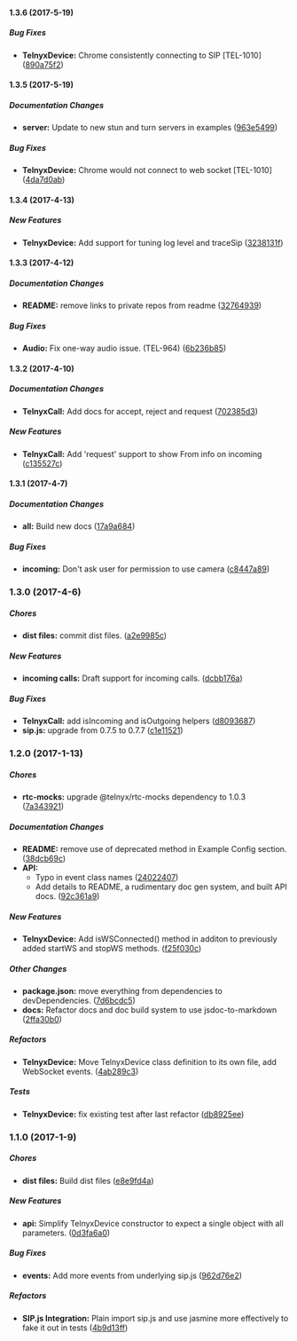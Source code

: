 #### 1.3.6 (2017-5-19)

##### Bug Fixes

* **TelnyxDevice:** Chrome consistently connecting to SIP [TEL-1010] ([890a75f2](https://github.com/team-telnyx/telnyx-rtc-sipjs/commit/890a75f2693a912bf20ef77075ebddb4eaf8ba53))

#### 1.3.5 (2017-5-19)

##### Documentation Changes

* **server:** Update to new stun and turn servers in examples ([963e5499](https://github.com/team-telnyx/telnyx-rtc-sipjs/commit/963e5499a12e679147e58d9913632663a681ceb9))

##### Bug Fixes

* **TelnyxDevice:** Chrome would not connect to web socket [TEL-1010] ([4da7d0ab](https://github.com/team-telnyx/telnyx-rtc-sipjs/commit/4da7d0ab447dbc7d72e95d06f47fd68700a3e834))

#### 1.3.4 (2017-4-13)

##### New Features

* **TelnyxDevice:** Add support for tuning log level and traceSip ([3238131f](https://github.com/team-telnyx/telnyx-rtc-sipjs/commit/3238131f07049f610915eb431741e75ac2d92726))

#### 1.3.3 (2017-4-12)

##### Documentation Changes

* **README:** remove links to private repos from readme ([32764939](https://github.com/team-telnyx/telnyx-rtc-sipjs/commit/3276493989a73b405e61cd15ab6d0a8bf88c9ac3))

##### Bug Fixes

* **Audio:** Fix one-way audio issue. (TEL-964) ([6b236b85](https://github.com/team-telnyx/telnyx-rtc-sipjs/commit/6b236b850f6267d5e49a3940b03e06b6a0d92463))

#### 1.3.2 (2017-4-10)

##### Documentation Changes

* **TelnyxCall:** Add docs for accept, reject and request ([702385d3](https://github.com/team-telnyx/telnyx-rtc-sipjs/commit/702385d37c14905e858a6ca65a303a822a23c1ae))

##### New Features

* **TelnyxCall:** Add 'request' support to show From info on incoming ([c135527c](https://github.com/team-telnyx/telnyx-rtc-sipjs/commit/c135527cfd2f4a8cd52ae47094eb8bf1be80058e))

#### 1.3.1 (2017-4-7)

##### Documentation Changes

* **all:** Build new docs ([17a9a684](https://github.com/team-telnyx/telnyx-rtc-sipjs/commit/17a9a684d88adb708b57e3cd4d92cc1447a3140c))

##### Bug Fixes

* **incoming:** Don't ask user for permission to use camera ([c8447a89](https://github.com/team-telnyx/telnyx-rtc-sipjs/commit/c8447a896b3bd2f133c0318e338d6827e6098695))

### 1.3.0 (2017-4-6)

##### Chores

* **dist files:** commit dist files. ([a2e9985c](https://github.com/team-telnyx/telnyx-rtc-sipjs/commit/a2e9985ccf36f15983edc64f722da9ffefbbe6cb))

##### New Features

* **incoming calls:** Draft support for incoming calls. ([dcbb176a](https://github.com/team-telnyx/telnyx-rtc-sipjs/commit/dcbb176a59e41d0553c6096ce4acb843f79b2965))

##### Bug Fixes

* **TelnyxCall:** add isIncoming and isOutgoing helpers ([d8093687](https://github.com/team-telnyx/telnyx-rtc-sipjs/commit/d8093687f5d08f01f39e6b8c0287c59538f88db8))
* **sip.js:** upgrade from 0.7.5 to 0.7.7 ([c1e11521](https://github.com/team-telnyx/telnyx-rtc-sipjs/commit/c1e115218e89ccc62ee76ee4daef634e4b36f0b7))

### 1.2.0 (2017-1-13)

##### Chores

* **rtc-mocks:** upgrade @telnyx/rtc-mocks dependency to 1.0.3 ([7a343921](https://github.com/team-telnyx/telnyx-rtc-sipjs/commit/7a3439211a6ef1e7245d0272ba12f48ae6ab62f1))

##### Documentation Changes

* **README:** remove use of deprecated method in Example Config section. ([38dcb69c](https://github.com/team-telnyx/telnyx-rtc-sipjs/commit/38dcb69c145b1139bfbe8ac2e7e59174b74cf690))
* **API:**
  * Typo in event class names ([24022407](https://github.com/team-telnyx/telnyx-rtc-sipjs/commit/240224073dfb0600add6224cce2d634668cb82f0))
  * Add details to README, a rudimentary doc gen system, and built API docs. ([92c361a9](https://github.com/team-telnyx/telnyx-rtc-sipjs/commit/92c361a912e9720f124e9a0d4342e6233c123350))

##### New Features

* **TelnyxDevice:** Add isWSConnected() method in additon to previously added startWS and stopWS methods. ([f25f030c](https://github.com/team-telnyx/telnyx-rtc-sipjs/commit/f25f030cd6b1c4a41fa23c4758d5212504d01bf0))

##### Other Changes

* **package.json:** move everything from dependencies to devDependencies. ([7d6bcdc5](https://github.com/team-telnyx/telnyx-rtc-sipjs/commit/7d6bcdc587509774f85615e14218c4b0d0ae2e30))
* **docs:** Refactor docs and doc build system to use jsdoc-to-markdown ([2ffa30b0](https://github.com/team-telnyx/telnyx-rtc-sipjs/commit/2ffa30b045370e035376ff8d9b052df0c24f5642))

##### Refactors

* **TelnyxDevice:** Move TelnyxDevice class definition to its own file, add WebSocket events. ([4ab289c3](https://github.com/team-telnyx/telnyx-rtc-sipjs/commit/4ab289c35367f6b4178bf5ceaad06e23c7788116))

##### Tests

* **TelnyxDevice:** fix existing test after last refactor ([db8925ee](https://github.com/team-telnyx/telnyx-rtc-sipjs/commit/db8925eea69aa1de8c78715c59db1f79e56100f0))

### 1.1.0 (2017-1-9)

##### Chores

* **dist files:** Build dist files ([e8e9fd4a](https://github.com/team-telnyx/telnyx-rtc-sipjs/commit/e8e9fd4ace68621f288870b4879bb26d889998f2))

##### New Features

* **api:** Simplify TelnyxDevice constructor to expect a single object with all parameters. ([0d3fa6a0](https://github.com/team-telnyx/telnyx-rtc-sipjs/commit/0d3fa6a0205be4de0843d745ebd87a3973b65533))

##### Bug Fixes

* **events:** Add more events from underlying sip.js ([962d76e2](https://github.com/team-telnyx/telnyx-rtc-sipjs/commit/962d76e2fad89d565cd56b565bbb70c841901ff9))

##### Refactors

* **SIP.js Integration:** Plain import sip.js and use jasmine more effectively to fake it out in tests ([4b9d13ff](https://github.com/team-telnyx/telnyx-rtc-sipjs/commit/4b9d13ff0e2e9ffe3c00b3b28dc2f195a3bc3be8))

